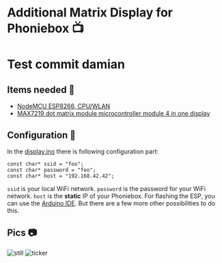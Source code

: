 # Additional Matrix Display for Phoniebox :tv:

# Test commit damian

## Items needed :shopping_cart:

* [NodeMCU ESP8266, CPU/WLAN](https://de.aliexpress.com/w/wholesale-nodemcu-v3-esp8266-ch340.html?spm=2114.010208.0.0.2zt6Ca&initiative_id=SB_20170101021508&site=deu&groupsort=1&SortType=price_asc&g=y&SearchText=nodemcu+v3+esp8266+ch340)
* [MAX7219 dot matrix module microcontroller module 4 in one display](https://www.aliexpress.com/item/32689479860.html?spm=a2g0s.9042311.0.0.519b4c4dhHfWJJ)

## Configuration :wrench:

In the [display.ino](display.ino#L48-L50) there is following configuration part:

    const char* ssid = "foo";
    const char* password = "foo";
    const char* host = "192.168.42.42";

`ssid` is your local WiFi network. `password` is the password for your WiFi network. `host` is the **static** IP of your Phoniebox.
For flashing the ESP, you can use the [Arduino IDE](https://en.wikipedia.org/wiki/Arduino_IDE). But there are a few more other possibilities to do this.

## Pics :camera:

![still](still.jpg)
![ticker](ticker.gif)
